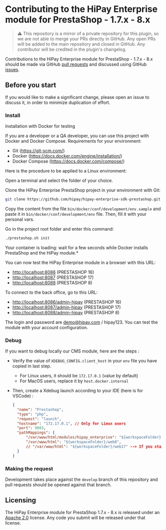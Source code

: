 # Contributing to the HiPay Enterprise module for PrestaShop - 1.7.x - 8.x

> :warning: This repository is a mirror of a private repository for this plugin, so we are not able to merge your PRs directly in GitHub. Any open PRs will be added to the main repository and closed in GitHub. Any contributor will be credited in the plugin's changelog.

Contributions to the HiPay Enterprise module for PrestaShop - 1.7.x - 8.x should be made via GitHub [pull requests][pull-requests] and discussed using GitHub [issues][issues].

## Before you start

If you would like to make a significant change, please open
an issue to discuss it, in order to minimize duplication of effort.

### Install

Installation with Docker for testing

If you are a developer or a QA developer, you can use this project with Docker and Docker Compose.
Requirements for your environment:

- Git (<https://git-scm.com/>)
- Docker (<https://docs.docker.com/engine/installation/>)
- Docker Compose (<https://docs.docker.com/compose/>)

Here is the procedure to be applied to a Linux environment:

Open a terminal and select the folder of your choice.

Clone the HiPay Enterprise PrestaShop project in your environment with Git:

```sh
git clone https://github.com/hipay/hipay-enterprise-sdk-prestashop.git
```

Copy the content from the file `bin/docker/conf/development/env.sample` and paste it in `bin/docker/conf/development/env` file.
Then, fill it with your personal vars.

Go in the project root folder and enter this command:

```sh
./prestashop.sh init
```

Your container is loading: wait for a few seconds while Docker installs PrestaShop and the HiPay module.*

You can now test the HiPay Enterprise module in a browser with this URL:

- <http://localhost:8086> (PRESTASHOP 16)
- <http://localhost:8087> (PRESTASHOP 17)
- <http://localhost:8088> (PRESTASHOP 8)

To connect to the back office, go to this URL:

- <http://localhost:8086/admin-hipay> (PRESTASHOP 16)
- <http://localhost:8087/admin-hipay> (PRESTASHOP 17)
- <http://localhost:8088/admin-hipay> (PRESTASHOP 8)

The login and password are <demo@hipay.com> / hipay123.
You can test the module with your account configuration.

### Debug

If you want to debug locally our CMS module, here are the steps :

- Verify the value of `XDEBUG_CONFIG.client_host` in your `env` file you have copied in last step.
  - For Linux users, it should be `172.17.0.1` (value by default)
  - For MacOS users, replace it by `host.docker.internal`
- Then, create a Xdebug launch according to your IDE (here is for VSCode) :

  ```json
  {
    "name": "Prestashop",
    "type": "php",
    "request": "launch",
    "hostname": "172.17.0.1", // Only for Linux users
    "port": 9003,
    "pathMappings": {
        "/var/www/html/modules/hipay_enterprise": "${workspaceFolder}/src/hipay_enterprise",
        "/var/www/html": "${workspaceFolder}/web8",
        // "/var/www/html": "${workspaceFolder}/web17" --> If you start a Prestashop 1.7, uncomment it and comment the web8 line
    }
  }
  ```

### Making the request

Development takes place against the `develop` branch of this repository and pull requests should be opened against that branch.

## Licensing

The HiPay Enterprise module for PrestaShop 1.7.x - 8.x is released under an [Apache 2.0][project-license] license. Any code you submit will be released under that license.

[project-license]: LICENSE.md

[pull-requests]: https://github.com/hipay/hipay-enterprise-sdk-prestashop/pulls

[issues]: https://github.com/hipay/hipay-enterprise-sdk-prestashop/issues
